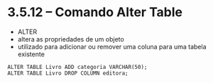 # 3.5.12 – Comando Alter Table

- ALTER
- altera as propriedades de um objeto
- utilizado para adicionar ou remover uma coluna para uma tabela existente
```
ALTER TABLE Livro ADD categoria VARCHAR(50);
ALTER TABLE Livro DROP COLUMN editora;
```